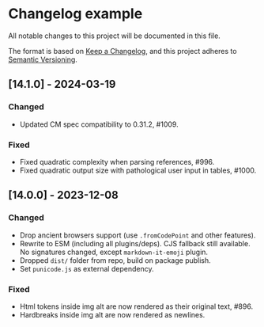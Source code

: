 # Changelog example

All notable changes to this project will be documented in this file.

The format is based on [Keep a Changelog](https://keepachangelog.com/en/1.0.0/),
and this project adheres to [Semantic Versioning](https://semver.org/spec/v2.0.0.html).


## [14.1.0] - 2024-03-19
### Changed
- Updated CM spec compatibility to 0.31.2, #1009.

### Fixed
- Fixed quadratic complexity when parsing references, #996.
- Fixed quadratic output size with pathological user input in tables, #1000.


## [14.0.0] - 2023-12-08
### Changed
- Drop ancient browsers support (use `.fromCodePoint` and other features).
- Rewrite to ESM (including all plugins/deps). CJS fallback still available.
  No signatures changed, except `markdown-it-emoji` plugin.
- Dropped `dist/` folder from repo, build on package publish.
- Set `punicode.js` as external dependency.

### Fixed
- Html tokens inside img alt are now rendered as their original text, #896.
- Hardbreaks inside img alt are now rendered as newlines.
